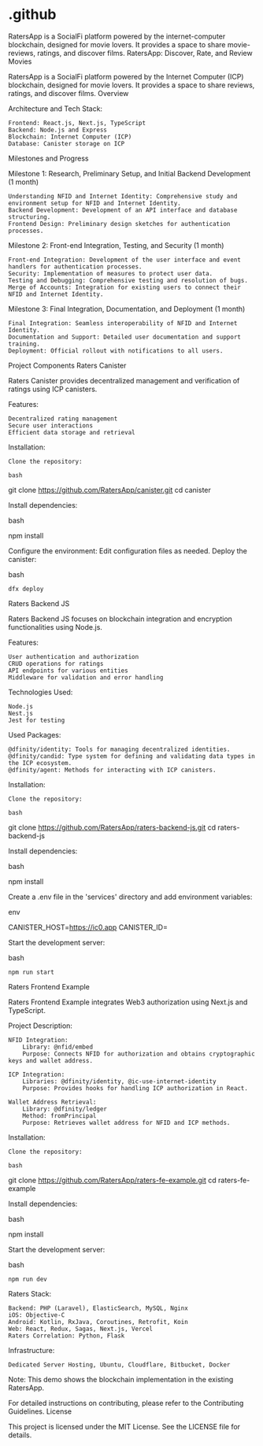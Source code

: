 # .github
RatersApp is a SocialFi platform powered by the internet-computer blockchain, designed for movie lovers. It provides a space to share movie-reviews, ratings, and discover films.
RatersApp: Discover, Rate, and Review Movies

RatersApp is a SocialFi platform powered by the Internet Computer (ICP) blockchain, designed for movie lovers. It provides a space to share reviews, ratings, and discover films.
Overview

Architecture and Tech Stack:

    Frontend: React.js, Next.js, TypeScript
    Backend: Node.js and Express
    Blockchain: Internet Computer (ICP)
    Database: Canister storage on ICP

Milestones and Progress

Milestone 1: Research, Preliminary Setup, and Initial Backend Development (1 month)

    Understanding NFID and Internet Identity: Comprehensive study and environment setup for NFID and Internet Identity.
    Backend Development: Development of an API interface and database structuring.
    Frontend Design: Preliminary design sketches for authentication processes.

Milestone 2: Front-end Integration, Testing, and Security (1 month)

    Front-end Integration: Development of the user interface and event handlers for authentication processes.
    Security: Implementation of measures to protect user data.
    Testing and Debugging: Comprehensive testing and resolution of bugs.
    Merge of Accounts: Integration for existing users to connect their NFID and Internet Identity.

Milestone 3: Final Integration, Documentation, and Deployment (1 month)

    Final Integration: Seamless interoperability of NFID and Internet Identity.
    Documentation and Support: Detailed user documentation and support training.
    Deployment: Official rollout with notifications to all users.

Project Components
Raters Canister

Raters Canister provides decentralized management and verification of ratings using ICP canisters.

Features:

    Decentralized rating management
    Secure user interactions
    Efficient data storage and retrieval

Installation:

    Clone the repository:

    bash

git clone https://github.com/RatersApp/canister.git
cd canister

Install dependencies:

bash

npm install

Configure the environment:
Edit configuration files as needed.
Deploy the canister:

bash

    dfx deploy

Raters Backend JS

Raters Backend JS focuses on blockchain integration and encryption functionalities using Node.js.

Features:

    User authentication and authorization
    CRUD operations for ratings
    API endpoints for various entities
    Middleware for validation and error handling

Technologies Used:

    Node.js
    Nest.js
    Jest for testing

Used Packages:

    @dfinity/identity: Tools for managing decentralized identities.
    @dfinity/candid: Type system for defining and validating data types in the ICP ecosystem.
    @dfinity/agent: Methods for interacting with ICP canisters.

Installation:

    Clone the repository:

    bash

git clone https://github.com/RatersApp/raters-backend-js.git
cd raters-backend-js

Install dependencies:

bash

npm install

Create a .env file in the 'services' directory and add environment variables:

env

CANISTER_HOST=https://ic0.app
CANISTER_ID=

Start the development server:

bash

    npm run start

Raters Frontend Example

Raters Frontend Example integrates Web3 authorization using Next.js and TypeScript.

Project Description:

    NFID Integration:
        Library: @nfid/embed
        Purpose: Connects NFID for authorization and obtains cryptographic keys and wallet address.

    ICP Integration:
        Libraries: @dfinity/identity, @ic-use-internet-identity
        Purpose: Provides hooks for handling ICP authorization in React.

    Wallet Address Retrieval:
        Library: @dfinity/ledger
        Method: fromPrincipal
        Purpose: Retrieves wallet address for NFID and ICP methods.

Installation:

    Clone the repository:

    bash

git clone https://github.com/RatersApp/raters-fe-example.git
cd raters-fe-example

Install dependencies:

bash

npm install

Start the development server:

bash

    npm run dev

Raters Stack:

    Backend: PHP (Laravel), ElasticSearch, MySQL, Nginx
    iOS: Objective-C
    Android: Kotlin, RxJava, Coroutines, Retrofit, Koin
    Web: React, Redux, Sagas, Next.js, Vercel
    Raters Correlation: Python, Flask

Infrastructure:

    Dedicated Server Hosting, Ubuntu, Cloudflare, Bitbucket, Docker

Note: This demo shows the blockchain implementation in the existing RatersApp.

For detailed instructions on contributing, please refer to the Contributing Guidelines.
License

This project is licensed under the MIT License. See the LICENSE file for details.
